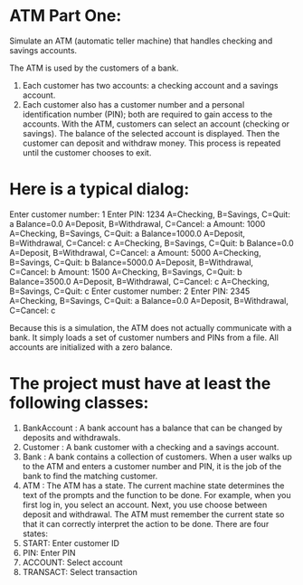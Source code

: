 # ATM Part One:
Simulate an ATM (automatic teller machine) that handles checking
and savings accounts.

The ATM is used by the customers of a bank. 
1) Each customer has two accounts: a checking account and a savings account. 
2) Each customer also has a customer number and a personal identification number (PIN);
both are required to gain access to the accounts. With the ATM, customers can
select an account (checking or savings). The balance of the selected account is displayed. Then
the customer can deposit and withdraw money. This process is repeated until the customer
chooses to exit.


# Here is a typical dialog:

Enter customer number: 1
Enter PIN: 1234
A=Checking, B=Savings, C=Quit: a
Balance=0.0
A=Deposit, B=Withdrawal, C=Cancel: a
Amount: 1000
A=Checking, B=Savings, C=Quit: a
Balance=1000.0
A=Deposit, B=Withdrawal, C=Cancel: c
A=Checking, B=Savings, C=Quit: b
Balance=0.0
A=Deposit, B=Withdrawal, C=Cancel: a
Amount: 5000
A=Checking, B=Savings, C=Quit: b
Balance=5000.0
A=Deposit, B=Withdrawal, C=Cancel: b
Amount: 1500
A=Checking, B=Savings, C=Quit: b
Balance=3500.0
A=Deposit, B=Withdrawal, C=Cancel: c
A=Checking, B=Savings, C=Quit: c
Enter customer number: 2
Enter PIN: 2345
A=Checking, B=Savings, C=Quit: a
Balance=0.0
A=Deposit, B=Withdrawal, C=Cancel: c

Because this is a simulation, the ATM does not actually communicate with a bank. It simply loads
a set of customer numbers and PINs from a file. All accounts are initialized with a zero balance.

# The project must have at least the following classes:
1. BankAccount : A bank account has a balance that can be changed by deposits and withdrawals.
2. Customer :    A bank customer with a checking and a savings account.
3. Bank :   A bank contains a collection of customers. When a user walks up to the ATM and enters
a customer number and PIN, it is the job of the bank to find the matching customer.
4. ATM : The ATM has a state. The current machine state determines the text of the prompts and
the function to be done. For example, when you first log in, you select an account. Next,
you use choose between deposit and withdrawal. The ATM must remember the current
state so that it can correctly interpret the action to be done. There are four states:
1. START: Enter customer ID
2. PIN: Enter PIN
3. ACCOUNT: Select account
4. TRANSACT: Select transaction
